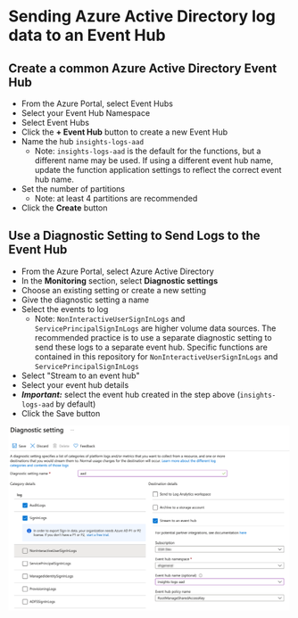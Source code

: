 # Sending Azure Active Directory log data to an Event Hub

## Create a common Azure Active Directory Event Hub
* From the Azure Portal, select Event Hubs
* Select your Event Hub Namespace
* Select Event Hubs
* Click the **+ Event Hub** button to create a new Event Hub
* Name the hub `insights-logs-aad`
  * Note: `insights-logs-aad` is the default for the functions, but a different name may be used.  If using a different event hub name, update the function application settings to reflect the correct event hub name.
* Set the number of partitions
  * Note: at least 4 partitions are recommended
* Click the **Create** button

## Use a Diagnostic Setting to Send Logs to the Event Hub
* From the Azure Portal, select Azure Active Directory
* In the **Monitoring** section, select **Diagnostic settings**
* Choose an existing setting or create a new setting
* Give the diagnostic setting a name
* Select the events to log
  * Note: `NonInteractiveUserSignInLogs` and `ServicePrincipalSignInLogs` are higher volume data sources. The recommended practice is to use a separate diagnostic setting to send these logs to a separate event hub. Specific functions are contained in this repository for `NonInteractiveUserSignInLogs` and `ServicePrincipalSignInLogs`
* Select "Stream to an event hub"
* Select your event hub details
* ***Important:*** select the event hub created in the step above (`insights-logs-aad` by default) 
* Click the Save button

[![Azure AD Event Hub](images/AAD_Event_Hub.png)](images/AAD_Event_Hub.png)
